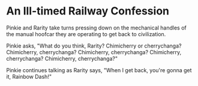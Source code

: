 # An Ill-timed Railway Confession

Pinkie and Rarity take turns pressing down on the mechanical handles of the manual hoofcar they are operating to get back to civilization.

Pinkie asks, "What do you think, Rarity? Chimicherry or cherrychanga? Chimicherry, cherrychanga? Chimicherry, cherrychanga? Chimicherry, cherrychanga? Chimicherry, cherrychanga?"

Pinkie continues talking as Rarity says, "When I get back, you're gonna get it, Rainbow Dash!"

